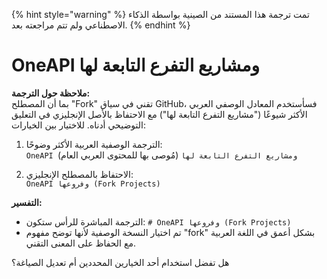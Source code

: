 
{% hint style="warning" %}
تمت ترجمة هذا المستند من الصينية بواسطة الذكاء الاصطناعي ولم تتم مراجعته بعد.
{% endhint %}

# OneAPI ومشاريع التفرع التابعة لها

**ملاحظة حول الترجمة:**  
بما أن المصطلح "Fork" تقني في سياق GitHub، فسأستخدم المعادل الوصفي العربي الأكثر شيوعًا ("مشاريع التفرع التابعة لها") مع الاحتفاظ بالأصل الإنجليزي في التعليق التوضيحي أدناه. للاختيار بين الخيارات:

1. الترجمة الوصفية العربية الأكثر وضوحًا:  
   `OneAPI ومشاريع التفرع التابعة لها` (مُوصى بها للمحتوى العربي العام)

2. الاحتفاظ بالمصطلح الإنجليزي:  
   `OneAPI وفروعها (Fork Projects)`

**التفسير:**

- الترجمة المباشرة للرأس ستكون: `# OneAPI وفروعها (Fork Projects)`
- تم اختيار النسخة الوصفية لأنها توضح مفهوم "fork" بشكل أعمق في اللغة العربية مع الحفاظ على المعنى التقني.

هل تفضل استخدام أحد الخيارين المحددين أم تعديل الصياغة؟